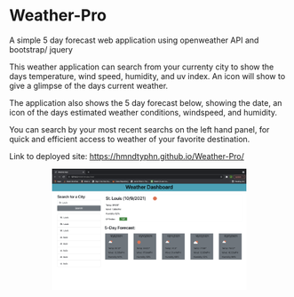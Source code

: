 # Weather-Pro
A simple 5 day forecast web application using openweather API and bootstrap/ jquery

This weather application can search from your currenty city to show the days temperature, wind speed, humidity, and uv index.
An icon will show to give a glimpse of the days current weather.

The application also shows the 5 day forecast below, showing the date, an icon of the days estimated weather conditions, windspeed, and humidity. 

You can search by your most recent searchs on the left hand panel, for quick and efficient access to weather of your favorite destination. 

Link to deployed site: https://hmndtyphn.github.io/Weather-Pro/


<p align="center">
  <img src="assets/images/Screen Shot 2021-10-09 at 4.19.11 PM.png" width="350" title="hover text" alt="A 5 Day weather Forecast Dashboard">
</p>
